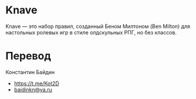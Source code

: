 # Knave
Knave — это набор правил, созданный Беном Милтоном (Ben Milton) для настольных ролевых игр в стиле олдскульных РПГ, 
но без классов.  



# Перевод
Константин Байдин
- https://t.me/Kot2D
- baidinkn@ya.ru

